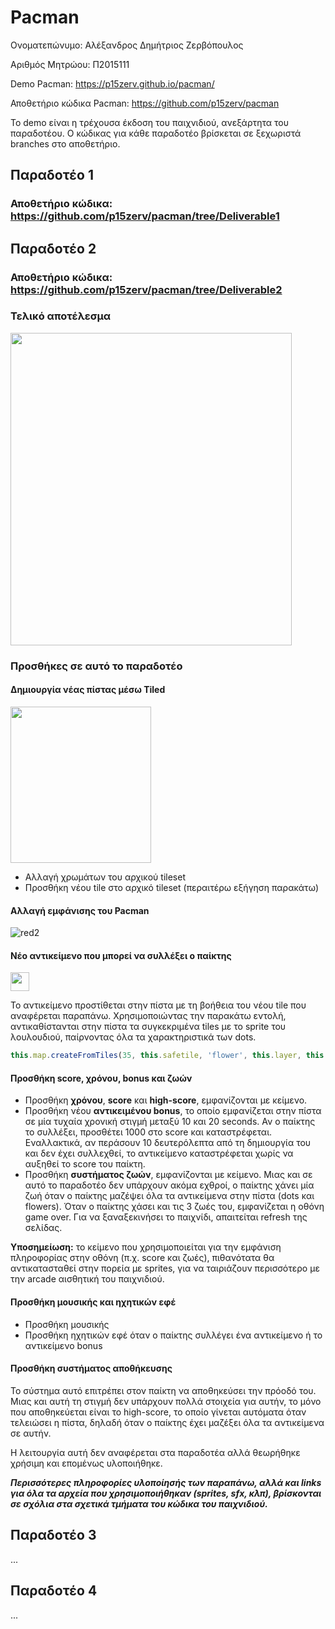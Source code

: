 # Pacman

Ονοματεπώνυμο: Αλέξανδρος Δημήτριος Ζερβόπουλος

Αριθμός Μητρώου: Π2015111

Demo Pacman: https://p15zerv.github.io/pacman/

Αποθετήριο κώδικα Pacman: https://github.com/p15zerv/pacman

Το demo είναι η τρέχουσα έκδοση του παιχνιδιού, ανεξάρτητα του παραδοτέου. Ο κώδικας για κάθε παραδοτέο βρίσκεται σε ξεχωριστά branches στο αποθετήριο.

## Παραδοτέο 1

### Αποθετήριο κώδικα: https://github.com/p15zerv/pacman/tree/Deliverable1

## Παραδοτέο 2

### Αποθετήριο κώδικα: https://github.com/p15zerv/pacman/tree/Deliverable2

### Τελικό αποτέλεσμα

<img src="https://user-images.githubusercontent.com/22644005/32406041-71aa914c-c179-11e7-8b0f-a09429f0517e.PNG" alt="" width="450" height="500">

### Προσθήκες σε αυτό το παραδοτέο

#### Δημιουργία νέας πίστας μέσω Tiled

<img src="https://user-images.githubusercontent.com/22644005/32405734-964471cc-c173-11e7-91f0-3bf7b0f4e3b9.PNG" alt="" width="225" height="250">

* Αλλαγή χρωμάτων του αρχικού tileset
* Προσθήκη νέου tile στο αρχικό tileset (περαιτέρω εξήγηση παρακάτω)

#### Αλλαγή εμφάνισης του Pacman

![red2](https://user-images.githubusercontent.com/22644005/32405822-2a9a6eb6-c175-11e7-8130-5228221c597f.png)

#### Νέο αντικείμενο που μπορεί να συλλέξει ο παίκτης

<img src="https://user-images.githubusercontent.com/22644005/32405905-e5d61e2c-c176-11e7-9241-53c15a2aead4.png" alt="" width="30" height="30">

Το αντικείμενο προστίθεται στην πίστα με τη βοήθεια του νέου tile που αναφέρεται παραπάνω. Χρησιμοποιώντας την παρακάτω εντολή, αντικαθίστανται στην πίστα τα συγκεκριμένα tiles με το sprite του λουλουδιού, παίρνοντας όλα τα χαρακτηριστικά των dots.

```Javascript
this.map.createFromTiles(35, this.safetile, 'flower', this.layer, this.dots);
```

#### Προσθήκη score, χρόνου, bonus και ζωών
* Προσθήκη **χρόνου**, **score** και **high-score**, εμφανίζονται με κείμενο. 
* Προσθήκη νέου **αντικειμένου bonus**, το οποίο εμφανίζεται στην πίστα σε μία τυχαία χρονική στιγμή μεταξύ 10 και 20 seconds. Αν ο παίκτης το συλλέξει, προσθέτει 1000 στο score και καταστρέφεται. Εναλλακτικά, αν περάσουν 10 δευτερόλεπτα από τη δημιουργία του και δεν έχει συλλεχθεί, το αντικείμενο καταστρέφεται χωρίς να αυξηθεί το score του παίκτη.
* Προσθήκη **συστήματος ζωών**, εμφανίζονται με κείμενο. Μιας και σε αυτό το παραδοτέο δεν υπάρχουν ακόμα εχθροί, ο παίκτης χάνει μία ζωή όταν ο παίκτης μαζέψει όλα τα αντικείμενα στην πίστα (dots και flowers). Όταν ο παίκτης χάσει και τις 3 ζωές του, εμφανίζεται η οθόνη game over. Για να ξαναξεκινήσει το παιχνίδι, απαιτείται refresh της σελίδας.

**Υποσημείωση:** το κείμενο που χρησιμοποιείται για την εμφάνιση πληροφορίας στην οθόνη (π.χ. score και ζωές), πιθανότατα θα αντικατασταθεί στην πορεία με sprites, για να ταιριάζουν περισσότερο με την arcade αισθητική του παιχνιδιού.

#### Προσθήκη μουσικής και ηχητικών εφέ

* Προσθήκη μουσικής
* Προσθήκη ηχητικών εφέ όταν ο παίκτης συλλέγει ένα αντικείμενο ή το αντικείμενο bonus

#### Προσθήκη συστήματος αποθήκευσης

Το σύστημα αυτό επιτρέπει στον παίκτη να αποθηκεύσει την πρόοδό του. Μιας και αυτή τη στιγμή δεν υπάρχουν πολλά στοιχεία για αυτήν, το μόνο που αποθηκεύεται είναι το high-score, το οποίο γίνεται αυτόματα όταν τελειώσει η πίστα, δηλαδή όταν ο παίκτης έχει μαζέξει όλα τα αντικείμενα σε αυτήν.

Η λειτουργία αυτή δεν αναφέρεται στα παραδοτέα αλλά θεωρήθηκε χρήσιμη και επομένως υλοποιήθηκε.

__*Περισσότερες πληροφορίες υλοποίησής των παραπάνω, αλλά και links για όλα τα αρχεία που χρησιμοποιήθηκαν (sprites, sfx, κλπ), βρίσκονται σε σχόλια στα σχετικά τμήματα του κώδικα του παιχνιδιού.*__

## Παραδοτέο 3
...
## Παραδοτέο 4
...
